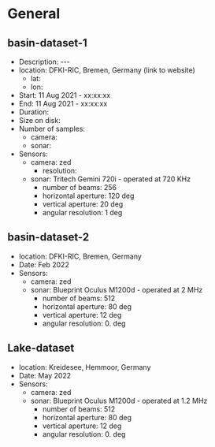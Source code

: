 # General

## basin-dataset-1
- Description: ---
- location: DFKI-RIC, Bremen, Germany (link to website)
  - lat:
  - lon:
- Start: 11 Aug 2021 - xx:xx:xx
- End: 11 Aug 2021 - xx:xx:xx
- Duration:
- Size on disk:
- Number of samples:
  - camera:
  - sonar:
- Sensors:
  - camera: zed
    - resolution:
  - sonar: Tritech Gemini 720i - operated at 720 KHz
    - number of beams: 256
    - horizontal aperture: 120 deg
    - vertical aperture: 20 deg
    - angular resolution: 1 deg


## basin-dataset-2
- location: DFKI-RIC, Bremen, Germany
- Date:  Feb 2022
- Sensors:
  - camera: zed
  - sonar: Blueprint Oculus M1200d - operated at 2 MHz
    - number of beams: 512
    - horizontal aperture: 80 deg
    - vertical aperture: 12 deg
    - angular resolution: 0. deg

## Lake-dataset
- location: Kreidesee, Hemmoor, Germany
- Date:  May 2022
- Sensors:
  - camera: zed
  - sonar: Blueprint Oculus M1200d - operated at 1.2 MHz
    - number of beams: 512
    - horizontal aperture: 80 deg
    - vertical aperture: 12 deg
    - angular resolution: 0. deg
